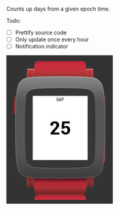 Counts up days from a given epoch time.

Todo:

- [ ] Prettify source code
- [ ] Only update once every hour
- [ ] Notification indicator

![An example screenshot of the app in an emulator.](https://github.com/EinoVirtanen/DayCounter/blob/master/example.jpg "An example screenshot of the app in an emulator.")

